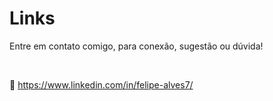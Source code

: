 # Links

<p>Entre em contato comigo, para conexão, sugestão ou dúvida!</p> <br/>


💼 https://www.linkedin.com/in/felipe-alves7/
